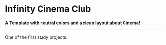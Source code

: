 # Infinity Cinema Club
**A Template with neutral colors and a clean layout about Cinema!**
***
 One of the first study projects.
